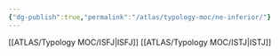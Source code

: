 ```yaml
---
{"dg-publish":true,"permalink":"/atlas/typology-moc/ne-inferior/"}
---
```



[[ATLAS/Typology MOC/ISFJ\|ISFJ]]
[[ATLAS/Typology MOC/ISTJ\|ISTJ]]
